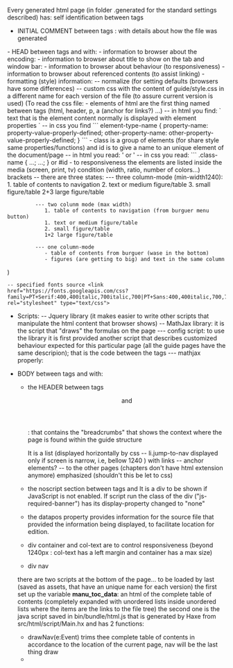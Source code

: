 Every generated html page (in folder .generated for the standard settings described) has:
self identification between tags <!DOCTYPE html>
- INITIAL COMMENT between tags <!-- and --> : with details about how the file was generated
<html>
- HEAD between tags  <head> and  </head> with:
  - information to browser about the encoding: <meta charset="utf-8"> 
  - information to browser about title to show on the tab and window bar: <title>Chapter 29: Pedestrian Access</title>
  - information to browser about behaviour (to responsiveness) <meta name="viewport" content="width=device-width, initial-scale=1.0">
  - information to browser about referenced contents (to assist linking) <base href=".." id="docbase" x-rel-path="pedestrian-access/" >
  - formatting (style) information:
    -- normalize (for setting defaults (browsers have some differences) <link href="https://cdnjs.cloudflare.com/ajax/libs/normalize/4.0.0/normalize.min.css" rel="stylesheet" type="text/css">
    -- custom css with the content of guide/style.css in a different name for each version of the file (to assure current version is used) <link href="assets/f441321e439cda47010df9261d9449df3dcdd922.css" rel="stylesheet" type="text/css">
    (To read the css file:
        - elements of html are the first thing named between tags (html, header, p, a (anchor for links?) ...)
          -- in html you find: `<element-type-name> text that is the element content normally is displayed with element properties </element-type-name>`
          -- in css you find ```
                            element-type-name { 
                                property-name: property-value-properly-defined; 
                                other-property-name: other-property-value-properly-defined;
                            }
                            ```
        - class is a group of elements (for share style same properties/functions) and id is to give a name to an unique element of the document/page
          -- in html you read: '<element-type-name class="element-class-name"> or  '<element-type-name id="element-id">
          -- in css you read: ``` .class-name { ...; ...;  } or #id
        - to responsiveness the elements are listed inside the media (screen, print, tv) condition (width, ratio, number of colors...) brackets
          -- there are three states:
             --- three column-mode (min-width1240): 
                1. table of contents to navigation
                2. text or medium figure/table
                3. small figure/table
                2+3 large figure/table

             --- two colunm mode (max width)
                1. table of contents to navigation (from burguer menu button)
                1. text or medium figure/table
                2. small figure/table
                1+2 large figure/table
                
             --- one column-mode
                - table of contents from burguer (wase in the bottom)
                - figures (are getting to big) and text in the same column

  )      


    -- specified fonts source <link href="https://fonts.googleapis.com/css?family=PT+Serif:400,400italic,700italic,700|PT+Sans:400,400italic,700,700italic" rel="stylesheet" type="text/css">
  - Scripts:
     -- Jquery library (it makes easier to write other scripts that manipulate the html content that browser shows) <script src = "https://ajax.googleapis.com/ajax/libs/jquery/2.1.0/jquery.min.js" ></script>
     -- MathJax library: it is the script that "draws" the formulas on the page
        --- config script: to use the library it is first provided another script that describes 
        customized behaviour expected for this particular page (all the guide pages have the same descripion);
        that is the code between the tags <script type="text/x-mathjax-config"> and </script>
        --- mathjax properly: <script async src="https://cdn.mathjax.org/mathjax/latest/MathJax.js?config=TeX-AMS_CHTML" ></script>
- BODY between tags  <body> and  </body> with:
  - the HEADER between tags <header> and  </header>: that contains the "breadcrumbs" that shows the context where the page is found within the guide structure
    
    It is a list (displayed horizontally by css -- li.jump-to-nav displayed only if screen is narrow, i.e, bellow 1240 ) 
   with links -- anchor elements? -- to the other pages (chapters don't have html extension anymore) emphasized (shouldn't this be let to css)

  - the noscript section between tags <noscript> and </noscript>
        It is a div to be shown if JavaScript is not enabled. If script run the class of the div ("js-required-banner") has its display-property changed to "none"

  - the datapos property provides information for the source file that provided the information being displayed, to facilitate location for edition.

  - div container and col-text are to control responsiveness (beyond 1240px : col-text has a left margin and container has a max size)

  - div nav

  there are two scripts at the bottom of the page... to be loaded by last (saved as assets, that have an unique name for each version)
  the first set up the variable __manu_toc_data__: an html of the complete table of contents (completely expanded with unordered lists inside unordered lists where the items are the links to the file tree)
  the second one is the java script saved in bin/bundle/html.js that is  generated by Haxe from src/html/script/Main.hx and has 2 functions:
    - drawNav(e:Event) trims thee complete table of contents in accordance to the location of the current page, nav will be the last thing draw
    - 

